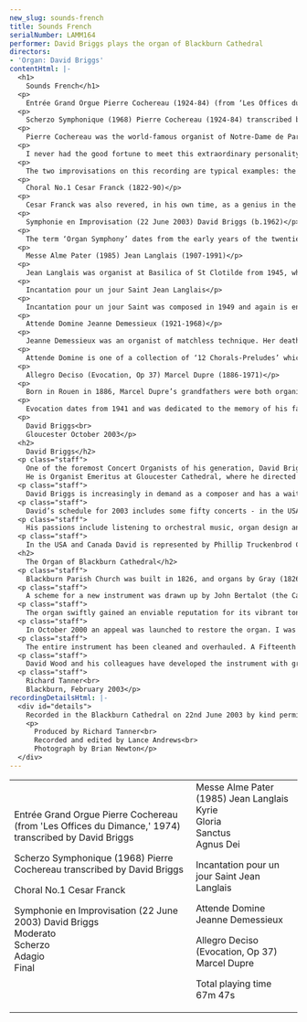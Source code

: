 ```yaml
---
new_slug: sounds-french
title: Sounds French
serialNumber: LAMM164
performer: David Briggs plays the organ of Blackburn Cathedral
directors:
- 'Organ: David Briggs'
contentHtml: |-
  <h1>
    Sounds French</h1>
  <p>
    Entrée Grand Orgue Pierre Cochereau (1924-84) (from ‘Les Offices du Dimanche’, 1974) transcribed by David Briggs</p>
  <p>
    Scherzo Symphonique (1968) Pierre Cochereau (1924-84) transcribed by David Briggs</p>
  <p>
    Pierre Cochereau was the world-famous organist of Notre-Dame de Paris from 1955 until his death in 1984. He had been a piano pupil of Marguerite Long, and later studied with Marcel Dupre (organ), Maurice Durufle (harmony and counterpoint) and Tony Aubin (composition) at the Paris Conservatoire, where he won all the major prizes. Dupre described his pupil as ‘an improviser without equal in the history of French twentieth century organ music’. He was a prodigiously talented improviser and had an unmatched reputation as a leader in this field. He made frequent concert tours all over the world and his recitals at Notre-Dame were attended by thousands of people. For lovers of the French organ music scene in the 1960’s, 70’s and 80’s, the words ‘Pierre Cochereau aux Grandes Orgues’ acquired a certain ‘cult status’, such was the osmosis between this great organist, his chic biniou (as he loved to call his beloved instrument) and his huge public at Notre-Dame. He was truly a legend in his own lifetime.</p>
  <p>
    I never had the good fortune to meet this extraordinary personality who has so influenced my own musical development. Over a period of 11 years, from 1984, I spent thousands of hours transcribing some of his more famous recorded improvisations from LP (and later CD). Everything that Pierre Cochereau improvised at Notre-Dame from 1969 until his death was recorded by Francois Carbou, Cochereau's greatest confidant, and owner of Disques du Solstice. The many releases of Cochereau at Notre-Dame have become benchmarks for the study of improvisation, and have won considerable popularity amongst the music-loving public.</p>
  <p>
    The two improvisations on this recording are typical examples: the first, a typical Prelude to a high mass, is an intense and moving crescendo-diminuendo, based on the ‘Kyrie Orbis Factor’. With music like this, often beginning on the Recit Tutti (boite fermee) coupled to the Fonds 16' 8' 4' of the Grand Orgue, Cochereau, seated high up at the west end of Notre-Dame at the console of the enormous 5 manual Cavaille-Coll, used to ‘take possession of his cathedral’, as one commentator has put it. The second piece is a virtuoso concert improvisation, a slow Introduction followed by a highly-charged Scherzo, with a particularly extravert nature, based on two contrasting themes. In these two pieces my principal performance target was to make the Blackburn organ sound as close as possible to the Cavaille-Coll in Notre-Dame - I think it comes pretty close!</p>
  <p>
    Choral No.1 Cesar Franck (1822-90)</p>
  <p>
    Cesar Franck was also revered, in his own time, as a genius in the art of improvisation. He taught organ at the Schola Cantorum in Paris, and allegedly 90% of the organ class was taken up with the pursuit of improvisation techniques. He was a fundamentally important composer for the organ and left many towering masterpieces for the instrument. Franck was hugely influenced by the organs of the peerless French symphonic organ builder, Aristide Cavaille-Coll. He was the first organist at St Clotilde, where Cavaille-Coll had built one of his most famous instruments. Franck once described this instrument as his ‘orchestra’. I studied the First Choral on Franck’s own instrument at St Clotilde in November 1985 with my own teacher, Maitre Jean Langlais. This piece comes very close to the heart of Franck, the archetypal romantic composer. Dating from 1890, it is one of Franck’s last works for the instrument and he proof-read the manuscript on his death-bed. It is cast in the form of a vast symphonic fresco in four principal sections and owes much to Variation form. It sounds particularly authentic at Blackburn. Incidentally, we decided specifically not to have the organ tuned before this recording in order to give an even more authentically French sound!</p>
  <p>
    Symphonie en Improvisation (22 June 2003) David Briggs (b.1962)</p>
  <p>
    The term ‘Organ Symphony’ dates from the early years of the twentieth century, its principal protagonists being composers Charles-Marie Widor (the Organist of St Sulpice) and Louis Vierne (Organist of Notre-Dame). The four-movement Symphony on this CD was improvised at about 11.20pm, right at the end of our recording session, and is the result of a final push of adrenaline! Cast in four movements, it is based on free themes, conceived entirely on the spur of the moment. The first movement, Moderato, is greatly influenced by Widor, is highly chromatic and densely harmonised, and is loosely based on a subject subconsciously borrowed from the Fifth Symphony of Dimitri Shostakovich. The second movement is a vivacious Scherzo on the Flutes and Mutations, on an original (I think!) theme. The sound world seems intriguingly Harry Potteresque! The third movement is a luxurious Adagio, influenced by the harmonic language of both Richard Wagner and Gustav Mahler and shows off the opulent strings (Swell and Solo coupled at 16' 8' and 4' pitches) of the Blackburn organ. The Final ventures more into the second half of the twentieth century (harmonically and texturally), perhaps the principal influences being Dupre, Cochereau as well as Yves Deverney (one of Cochereau’s successors at Notre-Dame, and another genius in the art of improvisation, whose life was cut short in 1989 at the age of only 56).</p>
  <p>
    Messe Alme Pater (1985) Jean Langlais (1907-1991)</p>
  <p>
    Jean Langlais was organist at Basilica of St Clotilde from 1945, when succeeded his teacher, Charles Tournemire. He was totally blind from the age of 2, and entered the Institut des Jeunes Aveugles in Paris, where he studied piano, violin and harmony. In 1923 he became a pupil of another celebrated blind organist, Andre Marchal, who prepared him for entry into the class of Marcel Dupre at the Paris Conservatoire. He was (with Olivier Messiaen) the last pupil of Paul Dukas, for whom Langlais had a great respect. He became a hugely popular recitalist in the United States, and made frequent tours. A fervent Roman Catholic, Jean Langlais was one of the most prodigious composers within the French liturgical tradition, his output comprising over 300 works. One of the pieces that Langlais composed during the two years when I was his pupil (1984/5) was the Messe Alme Pater. Langlais adored Gregorian Chant, and was particularly influenced by its inherent sense of modality. In these 4 movements, you can hear the unique harmonic language of Jean Langlais, alongside the rhythmic elasticity which informed his approach to all music making.</p>
  <p>
    Incantation pour un jour Saint Jean Langlais</p>
  <p>
    Incantation pour un jour Saint was composed in 1949 and again is enormously influenced by Gregorian chant. Sectional and highly improvisatory in style, the music shows the tutti of the Blackburn instrument off to great effect.</p>
  <p>
    Attende Domine Jeanne Demessieux (1921-1968)</p>
  <p>
    Jeanne Demessieux was an organist of matchless technique. Her death from cancer at the age of only 47 deprived the world of a great artist, in the prime of her career. In 1933 she began an extensive period of study with Marcel Dupre at the Paris Conservatoire, and sprang into the public limelight with a historic series of Bach Concerts at the Salle Pleyel, Paris, in 1946/47. She maintained a worldwide career as a virtuoso organist as well as being ‘titulaire’ at S. Esprit (from the age of 12!) and La Madeleine (from 1962 until her death). She also taught at the Conservatoires of Nancy and Liege.</p>
  <p>
    Attende Domine is one of a collection of ‘12 Chorals-Preludes’ which were published in 1950. It is a Choral-Paraphrase on the plainsong ‘Advent Prose’ and is a particularly luscious example of post-romantic harmony.</p>
  <p>
    Allegro Deciso (Evocation, Op 37) Marcel Dupre (1886-1971)</p>
  <p>
    Born in Rouen in 1886, Marcel Dupre’s grandfathers were both organists, his mother was an excellent pianist and his father, Albert Dupre, was organist at the Abbatiale of St Ouen de Rouen, and also directed a choral society. It was perhaps only natural, therefore, that Dupre became a child prodigy on both piano and organ. He could improvise well at the age of only 10, and at the age of 12 became Organist at the church of St Vivien in Rouen. At the age of 15 his first choral composition was performed and he was already well on track to becoming a professional improviser, composer and interpreter. He had prodigious powers of memory and a remarkable technique, based on an intensive and methodological study from an early age. He studied with Alexandre Guilmant from 1898, and then from 1902-1914 he studied piano, organ and fugue at the Paris Conservatoire. In 1914 he was the first winner of the Prix de Rome. In 1920 he made history by playing the complete works of Bach from memory at the Conservatoire, and repeated the triumph the following year at the Trocadero. He became a world-famous concert artist, performing frequently in the USA (from 1921). In 1934 he succeeded Charles-Marie Widor at the keys of the grand Cavaille-Coll at St Sulpice, where he remained titulaire until his death. He was professor of organ at the Paris Conservatoire from 1926-54 and had many famous students there. His own talents as an improviser frequently left his audiences speechless.</p>
  <p>
    Evocation dates from 1941 and was dedicated to the memory of his father and the famous Cavaille-Coll organ at St Ouen. Allegro Deciso is the last of three movements and has justly become one of the most famous works of the composer’s entire oeuvre.</p>
  <p>
    David Briggs<br>
    Gloucester October 2003</p>
  <h2>
    David Briggs</h2>
  <p class="staff">
    One of the foremost Concert Organists of his generation, David Briggs enjoys a busy touring schedule which takes him all over the world. He has built a considerable reputation as an exciting performer and communicator, with particular emphases on orchestral transcriptions and the art of improvisation. In this latter field, David studied with Jean Langlais in Paris; transcribed (over a period of eleven years) many of the recorded improvisations of Pierre Cochereau, the famous Organist of Notre-Dame de Paris; won the Paisley International Improvisation Competition; became the first British winner of the coveted Tournemire Prize at the St Albans International Improvisation Competition, and now teaches at the Royal Northern College of Music, the Royal Academy of Music and Oxford University.<br>
    He is Organist Emeritus at Gloucester Cathedral, where he directed the music for eight years, after having held positions at Truro and Hereford Cathedrals and King’s College, Cambridge, where he was Organ Scholar. He was Principal Viola in the National Youth Orchestra of Great Britain, playing under conductors such as Sir Simon Rattle, Sir Charles Groves, Charles Dutoit, and Kiril Kondrashin, and was awarded their Bulgin Medal for Musical Excellence. He obtained his FRCO at the age of seventeen, winning all the prizes and the Silver Medal of the Worshipful Company of Musicians. Whilst at Gloucester, he oversaw the complete rebuilding of the Cathedral organ by Nicholson, and directed three Three Choirs Festivals, conducting some of the UK’s finest professional orchestras, notably the Philharmonia.</p>
  <p class="staff">
    David Briggs is increasingly in demand as a composer and has a waiting list of about two years. Notable recent works include his millennial oratorio, ‘Creation’; ‘Messe pour Notre-Dame’ for two organs and choir, and ‘Te Deum Laudamus’ for the 125th anniversary of the Benedictine Abbey at Subiaco, Arkansas. 2003 commissions include anthems for Knoxville, Tennessee; Bloomfield Hills, Michigan; Bristol Cathedral, UK; an Organ Concerto for Blackburn Cathedral, UK, and a setting of the Solemn Requiem Mass for All Saint’s Episcopal Church, Atlanta, Georgia.</p>
  <p class="staff">
    David’s schedule for 2003 includes some fifty concerts - in the USA (four trips), UK, France, Belgium and South Africa - and in July he had the privilege of being a member of the jury for the St Albans International Organ Competition.</p>
  <p class="staff">
    His passions include listening to orchestral music, organ design and construction, general and civil aviation, luxury cars and beautiful countryside.</p>
  <p class="staff">
    In the USA and Canada David is represented by Phillip Truckenbrod Concert Artists. You are warmly invited to visit David’s <a href="https://web.archive.org/web/20160406194716/http://www.david-briggs.org.uk/">website</a>.</p>
  <h2>
    The Organ of Blackburn Cathedral</h2>
  <p class="staff">
    Blackburn Parish Church was built in 1826, and organs by Gray (1826 and 1831) and Cavaillé-Coll (1875) were placed on the west wall of the church. The building was re-consecrated as a Cathedral in 1926, when the Diocese of Blackburn was established, and ambitious plans to extend the building were drawn up. When the large transepts were completed in 1953, Henry Willis III was commissioned to move the organ to a bridge at the East end of the Nave. In 1964 the organ was taken down so that a temporary wall could be built, dividing the nave from the transepts to enable work to begin on restoring the nave, whilst the remainder of the cathedral could be used for worship. J.W. Walker and Sons removed the organ and lent the cathedral a four-rank, totally enclosed, extension organ, which served well for five years.</p>
  <p class="staff">
    A scheme for a new instrument was drawn up by John Bertalot (the Cathedral Organist), in consultation with Francis Jackson and Bert Collop (managing director of Walker’s). William Thompson, a generous benefactor from Burnley who had already given large sums of money for the restoration of the Nave and the building of the Lantern Tower and Spire, was asked by John Bertalot to give £30,000 to pay for the new organ. On 20th March, 1968, an envelope arrived from him with a cheque for 30,000 guineas (£31,500) made out to John Bertalot. The new organ was dedicated on 20th December 1969. It was voiced by Walter Goodey and Dennis Thurlow. John Hayward, the artist, consulted with Walker’s to produce the stunning highly coloured organ “cases”, including swell boxes which are in full view, and a doubly mitred Serpent, coloured green and gold.</p>
  <p class="staff">
    The organ swiftly gained an enviable reputation for its vibrant tonal quality, most notably the fiery reed stops. However, from as early as 1983, serious problems became apparent, particularly in relation to the wind system and action. At the same time, the Lantern Tower also required major work, thus delaying work to the organ. In 1994, shortly after Gordon Stewart’s appointment as Director of Music, David Wood took over the care of the organ. Some short term problems were attended to and the console was modernised.</p>
  <p class="staff">
    In October 2000 an appeal was launched to restore the organ. I was keen that all of the 1969 tonal features should be retained, but that the opportunity should be taken to provide various extra colours to enhance and better equip an instrument that is expected not only to accompany liturgy on a daily basis, but also to present the complete range of solo repertoire in a stylistic manner. For example, I felt that an oboe on the swell and a Fifteenth on the Great were essential additions. Also that a reed at 8’ pitch on the positive and a vox humana would be useful and that the organ really needed additional 8’ foundation pitch, more gravitas on the pedal and extra 16’ manual tone. In order to address these desired tonal additions and to bring the organ into proper working order, I devised a scheme to restore and enlarge the organ, in consultation with David Briggs, John Bertalot, Canon Andrew Hindley, Greg Morris and David Wood. The organ was restored and enlarged between July 2001 and June 2002, during which time a Rodgers digital instrument was used.</p>
  <p class="staff">
    The entire instrument has been cleaned and overhauled. A Fifteenth on the Great and a Cliquot-style Cromorne on the Positive have been added. The new Solo department has been positioned above the Great, with new stops: Flûte Harmonique 8’, Viola 8’, Viola Céleste 8’, Flûte Octaviante 4’ and Voix Humaine. The old swell Cromorne has been moved to the solo, and renamed “Clarinette”; in its place on the swell is a new Hautbois. Two new ranks of pipes have been made available on the pedal: a 6 2/5 Grosse Tierce and 10 2/3 Grosse Quint. Two new digital ranks, by Walker Technical Company USA, have also been made available on the pedal: 32’ Sub Principal and 16’ Flûte Ouverte. A wealth of octave and sub-octave couplers have been provided. A new 4 manual console has been built by Wood of Huddersfield, in the style of the original 3 manual console. A new cymbelstern and star have been added and safety features for maintaining the instrument have been incorporated.</p>
  <p class="staff">
    David Wood and his colleagues have developed the instrument with great skill; they have breathed new life into all the wonderful original colours which had been sounding tired for some years and have blended new ranks into the organ in such a sensitive way. The result is an incredibly versatile and reliable instrument with a tremendous range of dynamic and tonal colour, coupled with a sense of sheer power, but also great subtlety and tremendous beauty. There are few organs in the world that can demonstrate the entire solo repertoire with such a convincing sense of style. It is also a fantastic organ for the liturgy, capable of accompanying choir and congregation in a sensitive manner. The full range of the organ’s capabilities was shown off to great effect at the opening recital by David Briggs on 6th July 2002. This recording provides further evidence!</p>
  <p class="staff">
    Richard Tanner<br>
    Blackburn, February 2003</p>
recordingDetailsHtml: |-
  <div id="details">
    Recorded in the Blackburn Cathedral on 22nd June 2003 by kind permission of the Dean and Chapter.
    <p>
      Produced by Richard Tanner<br>
      Recorded and edited by Lance Andrews<br>
      Photograph by Brian Newton</p>
  </div>
---
```


<table class="tracktable">
  <tbody>
    <tr>
      <td class="column1">
        <span class="trackname">Entrée Grand Orgue</span><span class="composer"> Pierre Cochereau (from 'Les Offices du Dimance,' 1974) transcribed by David Briggs</span>
        <p>
          <span class="trackname">Scherzo Symphonique</span><span class="composer"> (1968) Pierre Cochereau transcribed by David Briggs</span></p>
        <p>
          <span class="trackname">Choral No.1 </span> <span class="composer">Cesar Franck</span></p>
        <p>
          <span class="trackname">Symphonie en Improvisation </span><span class="composer">(22 June 2003) David Brigg</span><span class="trackname">s<br>
            Moderato<br>
            Scherzo<br>
            Adagio<br>
            Final </span></p>
      </td>
      <td class="column2">
        <span class="trackname">Messe Alme Pater</span><span class="composer"> (1985) Jean Langlais </span><br>
        <span class="trackname"> Kyrie<br>
          Gloria<br>
          Sanctus<br>
          Agnus Dei</span>
        <p>
          <span class="trackname">Incantation pour un jour Saint </span> <span class="composer">Jean Langlais</span></p>
        <p>
          <span class="trackname">Attende Domine </span> <span class="composer">Jeanne Demessieux</span></p>
        <p>
          <span class="trackname">Allegro Deciso (Evocation, Op 37) </span> <span class="composer">Marcel Dupre</span></p>
        <p>						<span id="playingtime">Total playing time 67m 47s</span></p>
      </td>
    </tr>
  </tbody>
</table>
